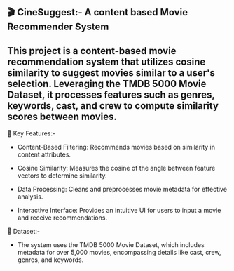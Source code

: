 🎬 CineSuggest:-  A content based Movie Recommender System
------------------------------------------------------------
This project is a content-based movie recommendation system that utilizes cosine similarity to suggest movies similar to a user's selection. Leveraging the TMDB 5000 Movie Dataset, it processes features such as genres, keywords, cast, and crew to compute similarity scores between movies.
-------------------------------------------------------------------------------------------------------------------------------------------------------------------------------------------------------------------
🔧 Key Features:-

* Content-Based Filtering: Recommends movies based on similarity in content attributes.

* Cosine Similarity: Measures the cosine of the angle between feature vectors to determine similarity.

* Data Processing: Cleans and preprocesses movie metadata for effective analysis.

* Interactive Interface: Provides an intuitive UI for users to input a movie and receive recommendations.

📁 Dataset:-
* The system uses the TMDB 5000 Movie Dataset, which includes metadata for over 5,000 movies, encompassing details like cast, crew, genres, and keywords.
